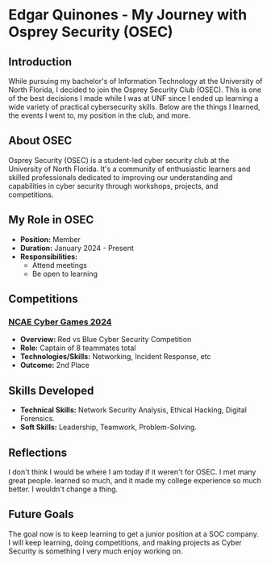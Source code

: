 # Edgar Quinones - My Journey with Osprey Security (OSEC)
## Introduction
While pursuing my bachelor's of Information Technology at the University of North Florida, I decided to join the Osprey Security Club (OSEC). This is one of the best decisions I made while I was at UNF since I ended up learning a wide variety of practical cybersecurity skills. Below are the things I learned, the events I went to, my position in the club, and more.

## About OSEC

Osprey Security (OSEC) is a student-led cyber security club at the University of North Florida. It's a community of enthusiastic learners and skilled professionals dedicated to improving our understanding and capabilities in cyber security through workshops, projects, and competitions.

## My Role in OSEC

- **Position:** Member
- **Duration:** January 2024 - Present
- **Responsibilities:**
  - Attend meetings
  - Be open to learning
 
## Competitions 

### [NCAE Cyber Games 2024](https://github.com/EdgarQuinones/NCAE-Red-vs-Blue-Competition/blob/main/README.md)

- **Overview:** Red vs Blue Cyber Security Competition
- **Role:** Captain of 8 teammates total
- **Technologies/Skills:** Networking, Incident Response, etc
- **Outcome:** 2nd Place

## Skills Developed

- **Technical Skills:** Network Security Analysis, Ethical Hacking, Digital Forensics.
- **Soft Skills:** Leadership, Teamwork, Problem-Solving.

## Reflections

I don't think I would be where I am today if it weren't for OSEC. I met many great people. learned so much, and it made my college experience so much better. I wouldn't change a thing.

## Future Goals

The goal now is to keep learning to get a junior position at a SOC company. I will keep learning, doing competitions, and making projects as Cyber Security is something I very much enjoy working on.
